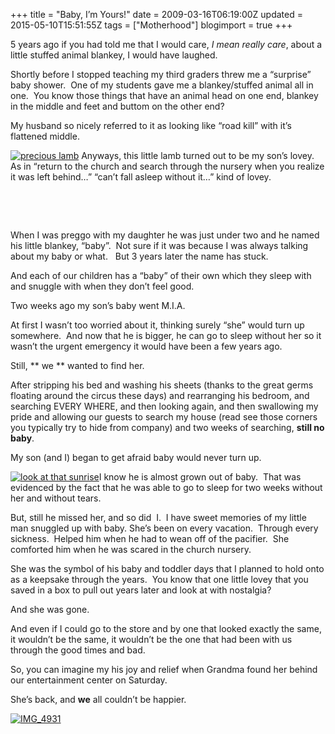 +++
title = "Baby, I’m Yours!"
date = 2009-03-16T06:19:00Z
updated = 2015-05-10T15:51:55Z
tags = ["Motherhood"]
blogimport = true 
+++

5 years ago if you had told me that I would care, _I mean really care_, about a little stuffed animal blankey, I would have laughed.&#160; 

Shortly before I stopped teaching my third graders threw me a “surprise” baby shower.&#160; One of my students gave me a blankey/stuffed animal all in one.&#160; You know those things that have an animal head on one end, blankey in the middle and feet and buttom on the other end?&#160; 

My husband so nicely referred to it as looking like “road kill” with it’s flattened middle. 

[![precious lamb](https://latc.s3.amazonaws.com/wp-content/uploads/2009/03/preciouslamb-thumb.jpg "precious lamb")](https://latc.s3.amazonaws.com/wp-content/uploads/2009/03/preciouslamb.jpg) Anyways, this little lamb turned out to be my son’s lovey.&#160; As in “return to the church and search through the nursery when you realize it was left behind…” “can’t fall asleep without it…” kind of lovey.&#160; 

&#160;

&#160;

When I was preggo with my daughter he was just under two and he named his little blankey, “baby”.&#160; Not sure if it was because I was always talking about my baby or what.&#160;&#160; But 3 years later the name has stuck.&#160; 

And each of our children has a “baby” of their own which they sleep with and snuggle with when they don’t feel good.&#160;&#160; 

Two weeks ago my son’s baby went M.I.A.

At first I wasn’t too worried about it, thinking surely “she” would turn up somewhere.&#160; And now that he is bigger, he can go to sleep without her so it wasn’t the urgent emergency it would have been a few years ago. 

Still, **
we
** wanted to find her. 

After stripping his bed and washing his sheets (thanks to the great germs floating around the circus these days) and rearranging his bedroom, and searching EVERY WHERE, and then looking again, and then swallowing my pride and allowing our guests to search my house (read see those corners you typically try to hide from company) and two weeks of searching, **still no baby**. 

My son (and I) began to get afraid baby would never turn up.&#160; 

[![look at that sunrise](https://latc.s3.amazonaws.com/wp-content/uploads/2009/03/lookatthatsunrise-thumb.jpg "look at that sunrise")](https://latc.s3.amazonaws.com/wp-content/uploads/2009/03/lookatthatsunrise.jpg)I know he is almost grown out of baby.&#160; That was evidenced by the fact that he was able to go to sleep for two weeks without her and without tears.

 But, still he missed her, and so did&#160; I.&#160; I have sweet memories of my little man snuggled up with baby. She’s been on every vacation.&#160; Through every sickness.&#160; Helped him when he had to wean off of the pacifier.&#160; She comforted him when he was scared in the church nursery. 

She was the symbol of his baby and toddler days that I planned to hold onto as a keepsake through the years.&#160; You know that one little lovey that you saved in a box to pull out years later and look at with nostalgia? 

And she was gone.

And even if I could go to the store and by one that looked exactly the same, it wouldn’t be the same, it wouldn’t be the one that had been with us through the good times and bad. 

So, you can imagine 
my 
his joy and relief when Grandma found her behind our entertainment center on Saturday.&#160; 

She’s back, and **we** all couldn’t be happier. 

[![IMG_4931](https://latc.s3.amazonaws.com/wp-content/uploads/2009/03/img-4931-thumb.jpg "IMG_4931")](https://latc.s3.amazonaws.com/wp-content/uploads/2009/03/img-4931.jpg)
